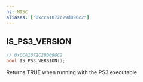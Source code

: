 ```yaml
---
ns: MISC
aliases: ["0xcca1072c29d096c2"]
---
```

## IS_PS3_VERSION

```c
// 0xCCA1072C29D096C2
bool IS_PS3_VERSION();
```

Returns TRUE when running with the PS3 executable

